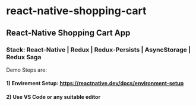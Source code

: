 # react-native-shopping-cart

## React-Native Shopping Cart App

### Stack: React-Native | Redux | Redux-Persists | AsyncStorage | Redux Saga


Demo Steps are:

#### 1) Envirement Setup: https://reactnative.dev/docs/environment-setup
#### 2) Use VS Code or any suitable editor



